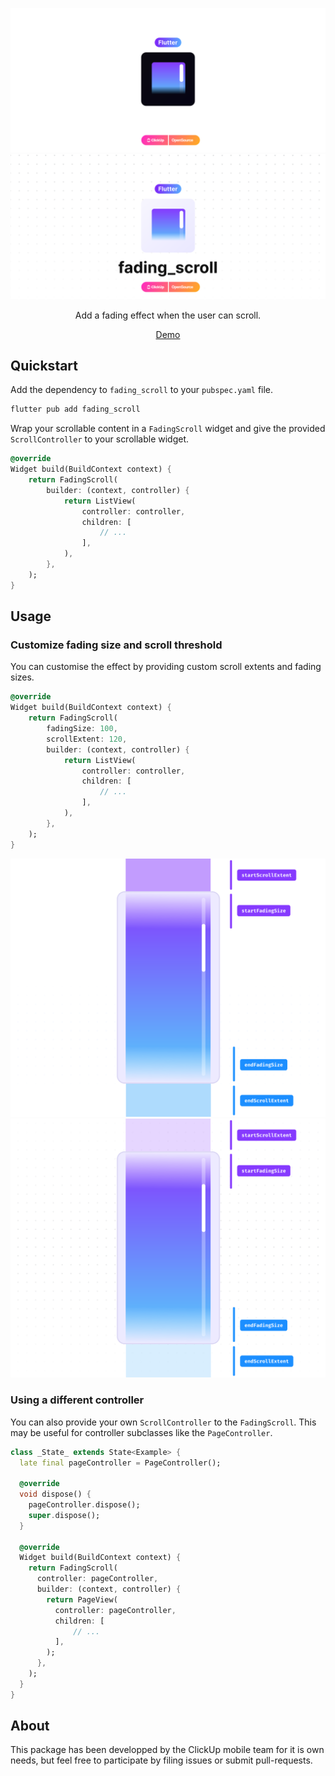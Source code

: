 ![Logo](doc/banner_dark.svg#gh-dark-mode-only)
![Logo](doc/banner_light.svg#gh-light-mode-only)

<p align="center">Add a fading effect when the user can scroll.</p>

<p align="center"><a href="https://clickup.github.com/fading_scroll">Demo</a></p>

## Quickstart

Add the dependency to `fading_scroll` to your `pubspec.yaml` file.

```bash
flutter pub add fading_scroll
```

Wrap your scrollable content in a `FadingScroll` widget and give the provided `ScrollController` to your scrollable widget.

```dart
@override
Widget build(BuildContext context) {
    return FadingScroll(
        builder: (context, controller) {
            return ListView(
                controller: controller,
                children: [
                    // ...
                ],
            ),
        },
    );
}
```

## Usage

### Customize fading size and scroll threshold

You can customise the effect by providing custom scroll extents and fading sizes.

```dart
@override
Widget build(BuildContext context) {
    return FadingScroll(
        fadingSize: 100,
        scrollExtent: 120,
        builder: (context, controller) {
            return ListView(
                controller: controller,
                children: [
                    // ...
                ],
            ),
        },
    );
}
```

![Logo](doc/doc_dark.svg#gh-dark-mode-only)
![Logo](doc/doc_light.svg#gh-light-mode-only)

### Using a different controller

You can also provide your own `ScrollController` to the `FadingScroll`. This may be useful for controller subclasses like the `PageController`. 

```dart
class _State_ extends State<Example> {
  late final pageController = PageController();

  @override
  void dispose() {
    pageController.dispose();
    super.dispose();
  }

  @override
  Widget build(BuildContext context) {
    return FadingScroll(
      controller: pageController,
      builder: (context, controller) {
        return PageView(
          controller: pageController,
          children: [
              // ...
          ],
        );
      },
    );
  }
}
```

## About

This package has been developped by the ClickUp mobile team for it is own needs, but feel free to participate by filing issues or submit pull-requests.